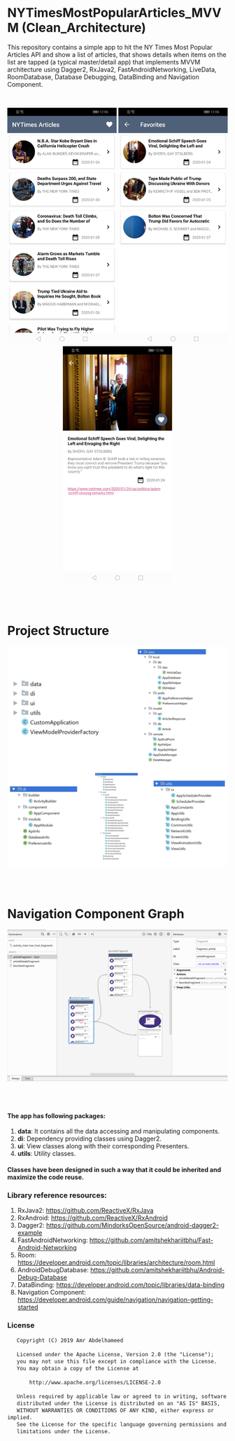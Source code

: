 # NYTimesMostPopularArticles_MVVM (Clean_Architecture)

This repository contains a simple app to hit the NY Times Most Popular Articles API and show a list of articles, that shows details when items on the list are tapped (a typical master/detail app) that implements MVVM architecture using Dagger2, RxJava2, FastAndroidNetworking, LiveData, RoomDatabase, Database Debugging, DataBinding and Navigation Component.

<br>
<p align="center">
    <img src="page1.jpg" width="250"/>
    <img src="page2.jpg" width="250"/>
    <img src="page3.jpg" width="250"/>
</p>
<br>
<br>

# Project Structure
<p align="center">
    <img src="project_arch_screen.jpg"/>
</p>
<br>
<br>

# Navigation Component Graph
<p align="center">
    <img src="nav_graph.png"/>
</p>
<br>
<br>

#### The app has following packages:
1. **data**: It contains all the data accessing and manipulating components.
2. **di**: Dependency providing classes using Dagger2.
3. **ui**: View classes along with their corresponding Presenters.
4. **utils**: Utility classes.

#### Classes have been designed in such a way that it could be inherited and maximize the code reuse.

### Library reference resources:
1. RxJava2: https://github.com/ReactiveX/RxJava
2. RxAndroid: https://github.com/ReactiveX/RxAndroid
3. Dagger2: https://github.com/MindorksOpenSource/android-dagger2-example
4. FastAndroidNetworking: https://github.com/amitshekhariitbhu/Fast-Android-Networking
5. Room: https://developer.android.com/topic/libraries/architecture/room.html
6. AndroidDebugDatabase: https://github.com/amitshekhariitbhu/Android-Debug-Database
7. DataBinding: https://developer.android.com/topic/libraries/data-binding
8. Navigation Component: https://developer.android.com/guide/navigation/navigation-getting-started

### License
```
   Copyright (C) 2019 Amr Abdelhameed

   Licensed under the Apache License, Version 2.0 (the "License");
   you may not use this file except in compliance with the License.
   You may obtain a copy of the License at

       http://www.apache.org/licenses/LICENSE-2.0

   Unless required by applicable law or agreed to in writing, software
   distributed under the License is distributed on an "AS IS" BASIS,
   WITHOUT WARRANTIES OR CONDITIONS OF ANY KIND, either express or implied.
   See the License for the specific language governing permissions and
   limitations under the License.
```